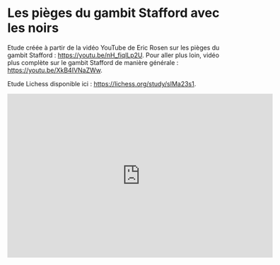 # Les pièges du gambit Stafford avec les noirs

Etude créée à partir de la vidéo YouTube de Eric Rosen sur les pièges du gambit Stafford : https://youtu.be/nH_fiqlLp2U. Pour aller plus loin, vidéo plus complète sur le gambit Stafford de manière générale : https://youtu.be/XkB4IVNaZWw.

Etude Lichess disponible ici : https://lichess.org/study/sIMa23s1.

<iframe width=600 height=371 src="https://lichess.org/study/embed/sIMa23s1/912BijAi" frameborder=0></iframe>

